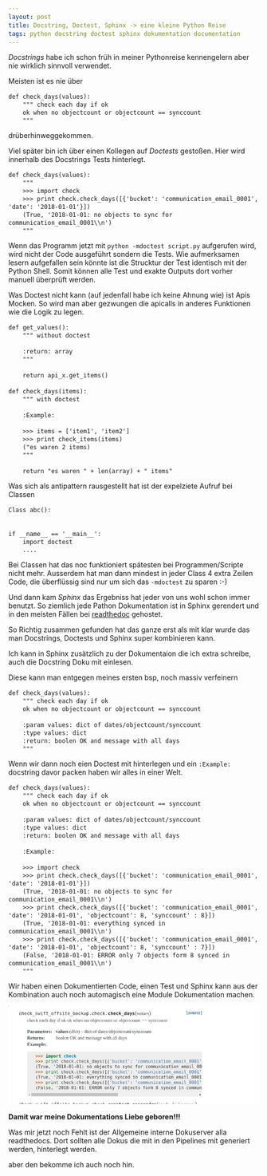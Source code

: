 ```yaml
---
layout: post
title: Docstring, Doctest, Sphinx -> eine kleine Python Reise
tags: python docstring doctest sphinx dokumentation documentation
---
```


*Docstrings* habe ich schon früh in meiner Pythonreise kennengelern aber nie wirklich sinnvoll verwendet.

Meisten ist es nie über
```
def check_days(values):
    """ check each day if ok
    ok when no objectcount or objectcount == synccount
    """
```
drüberhinweggekommen.


Viel später bin ich über einen Kollegen auf *Doctests* gestoßen. Hier wird innerhalb des Docstrings Tests hinterlegt.

```
def check_days(values):
    """
    >>> import check
    >>> print check.check_days([{'bucket': 'communication_email_0001', 'date': '2018-01-01'}])
    (True, '2018-01-01: no objects to sync for communication_email_0001\\n')
    """
```
Wenn das Programm jetzt mit `python -mdoctest script.py` aufgerufen wird, wird nicht der Code ausgeführt sondern die Tests.
Wie aufmerksamen lesern aufgefallen sein könnte ist die Strucktur der Test identisch mit der Python Shell.
Somit können alle Test und exakte Outputs dort vorher manuell überprüft werden.

Was Doctest nicht kann (auf jedenfall habe ich keine Ahnung wie) ist Apis Mocken.
So wird man aber gezwungen die apicalls in anderes Funktionen wie die Logik zu legen.

```
def get_values():
    """ without doctest

    :return: array
    """

    return api_x.get_items()

def check_days(items):
    """ with doctest 

    :Example:

    >>> items = ['item1', 'item2']
    >>> print check_items(items)
    ("es waren 2 items)
    """

    return "es waren " + len(array) + " items"
```

Was sich als antipattern rausgestellt hat ist der expelziete Aufruf bei Classen

```
Class abc():


if __name__ == '__main__':
    import doctest
    ....
```
Bei Classen hat das noc funktioniert spätesten bei Programmen/Scripte nicht mehr.
Ausserdem hat man dann mindest in jeder Class 4 extra Zeilen Code, die überflüssig sind nur um sich das `-mdoctest` zu sparen :-)


Und dann kam *Sphinx* das Ergebniss hat jeder von uns wohl schon immer benutzt.
So ziemlich jede Pathon Dokumentation ist in Sphinx gerendert und in den meisten Fällen bei [readthedoc](https://readthedocs.org/) gehostet.


So Richtig zusammen gefunden hat das ganze erst als mit klar wurde das man Docstrings, Doctests und Sphinx super kombinieren kann.

Ich kann in Sphinx zusätzlich zu der Dokumentaion die ich extra schreibe, auch die Docstring Doku mit einlesen.

Diese kann man entgegen meines ersten bsp, noch massiv verfeinern
```
def check_days(values):
    """ check each day if ok
    ok when no objectcount or objectcount == synccount

    :param values: dict of dates/objectcount/synccount
    :type values: dict
    :return: boolen OK and message with all days
    """
```

Wenn wir dann noch eien Doctest mit hinterlegen und ein `:Example:` docstring davor packen haben wir alles in einer Welt.

```
def check_days(values):
    """ check each day if ok
    ok when no objectcount or objectcount == synccount

    :param values: dict of dates/objectcount/synccount
    :type values: dict
    :return: boolen OK and message with all days

    :Example:

    >>> import check
    >>> print check.check_days([{'bucket': 'communication_email_0001', 'date': '2018-01-01'}])
    (True, '2018-01-01: no objects to sync for communication_email_0001\\n')
    >>> print check.check_days([{'bucket': 'communication_email_0001', 'date': '2018-01-01', 'objectcount': 8, 'synccount' : 8}])
    (True, '2018-01-01: everything synced in communication_email_0001\\n')
    >>> print check.check_days([{'bucket': 'communication_email_0001', 'date': '2018-01-01', 'objectcount': 8, 'synccount' : 7}])
    (False, '2018-01-01: ERROR only 7 objects form 8 synced in communication_email_0001\\n')
    """
```

Wir haben einen Dokumentierten Code, einen Test und Sphinx kann aus der Kombination auch noch automagisch eine Module Dokumentation machen.

<img src="/images/sphinx.png" alt="generated Sphinx doku" class="inline"/>




**Damit war meine Dokumentations Liebe geboren!!!**

Was mir jetzt noch Fehlt ist der Allgemeine interne Dokuserver alla readthedocs.
Dort sollten alle Dokus die mit in den Pipelines mit generiert werden, hinterlegt werden.

aber den bekomme ich auch noch hin.
